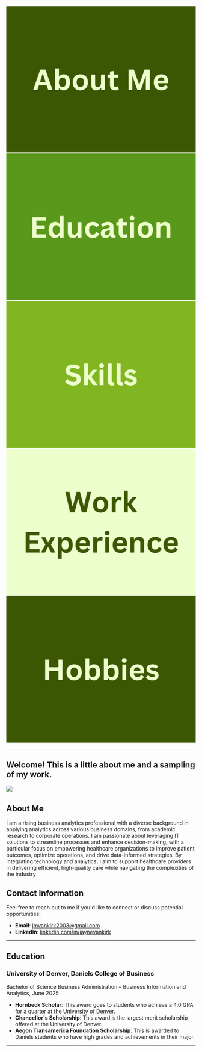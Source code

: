 

  <a href="README.md">
    <img src="https://github.com/jayne-vankirk/images/blob/main/AboutMe.png" style="flex: 1 1 18%; height: auto;"/>
  </a>
  
  <a href="Education.md">
    <img src="https://github.com/jayne-vankirk/images/blob/main/Education.png" style="flex: 1 1 18%; height: auto;"/>
  </a>
  
  <a href="Skills.md">
    <img src="https://github.com/jayne-vankirk/images/blob/main/Skills.png" style="flex: 1 1 18%; height: auto;"/>
  </a>
  
  <a href="WorkExp.md">
    <img src="https://github.com/jayne-vankirk/images/blob/main/Work%20Experience.png" style="flex: 1 1 18%; height: auto;"/>
  </a>
  
  <a href="Hobbies.md">
    <img src="https://github.com/jayne-vankirk/images/blob/main/Hobbies.png" style="flex: 1 1 18%; height: auto;"/>
  </a>


<hr>



## Welcome! This is a little about me and a sampling of my work.

<p align="left">
  <img src="https://github.com/jayne-vankirk/images/blob/2c2c7d031e6b7f059bbabb51caee498c0928a00e/65451%20-%20SASE%20National%20Conference%202024.jpeg" width="200">
</p>

## About Me
I am a rising business analytics professional with a diverse background in applying analytics across various business domains, from academic research to corporate operations. I am passionate about leveraging IT solutions to streamline processes and enhance decision-making, with a particular focus on empowering healthcare organizations to improve patient outcomes, optimize operations, and drive data-informed strategies. By integrating technology and analytics, I aim to support healthcare providers in delivering efficient, high-quality care while navigating the complexities of the industry

## Contact Information

Feel free to reach out to me if you'd like to connect or discuss potential opportunities!

- **Email**: [jmvankirk2003@gmail.com](mailto:jmvankirk2003@gmail.com)
- **LinkedIn**: [linkedin.com/in/jaynevankirk](https://www.linkedin.com/in/jayne-vankirk)


<a name="Education"></a>
<hr>

## Education
### University of Denver, Daniels College of Business
Bachelor of Science Business Administration – Business Information and Analytics, June 2025

<ul>
  <li><b>Hornbeck Scholar</b>: This award goes to students who achieve a 4.0 GPA for a quarter at the University of Denver.</li>
  <li><b>Chancellor's Scholarship</b>: This award is the largest merit scholarship offered at the University of Denver.</li>
  <li><b>Aegon Transamerica Foundation Scholarship</b>: This is awarded to Daniels students who have high grades and achievements in their major.</li>
</ul>



---


